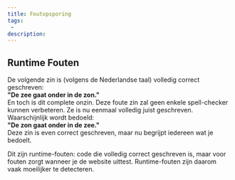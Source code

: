 ```yaml
---
title: Foutopsporing
tags: 
 - 
description: 
---
```


## Runtime Fouten

De volgende zin is (volgens de Nederlandse taal) volledig correct geschreven: \
**"De zee gaat onder in de zon."** \
En toch is dit complete onzin. 
Deze foute zin zal geen enkele spell-checker kunnen verbeteren. Ze is nu eenmaal volledig juist geschreven. \
Waarschijnlijk wordt bedoeld: \
**"De zon gaat onder in de zee."** \
Deze zin is even correct geschreven, maar nu begrijpt iedereen wat je bedoelt. 

Dit zijn runtime-fouten: code die volledig correct geschreven is, maar voor fouten zorgt wanneer je de website uittest. Runtime-fouten zijn daarom vaak moeilijker te detecteren. 